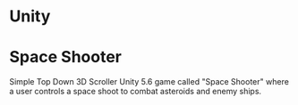 # Unity
# Space Shooter

Simple Top Down 3D Scroller Unity 5.6 game called "Space Shooter" where a user controls a space shoot to combat asteroids and enemy ships.
